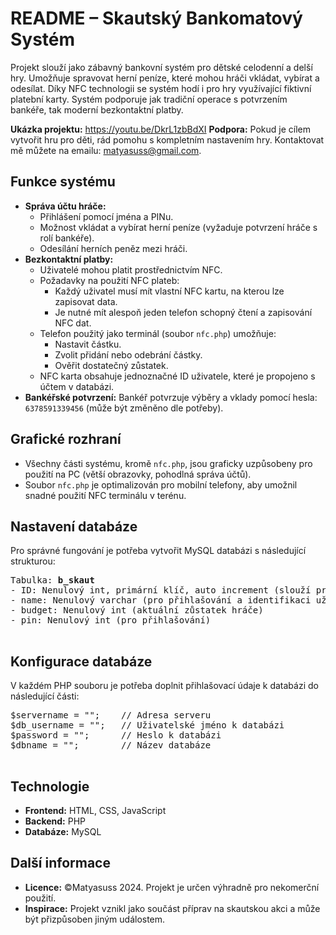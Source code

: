 <body>
    <h1>README – Skautský Bankomatový Systém</h1>
    <p>
        Projekt slouží jako zábavný bankovní systém pro dětské celodenní a delší hry. 
        Umožňuje spravovat herní peníze, které mohou hráči vkládat, vybírat a odesílat. 
        Díky NFC technologii se systém hodí i pro hry využívající fiktivní platební karty.
        Systém podporuje jak tradiční operace s potvrzením bankéře, tak moderní bezkontaktní platby.
    </p>
        <strong>Ukázka projektu:</strong> <a href="https://youtu.be/DkrL1zbBdXI">https://youtu.be/DkrL1zbBdXI</a>
        <strong>Podpora:</strong> Pokud je cílem vytvořit hru pro děti, rád pomohu s kompletním nastavením hry. 
            Kontaktovat mě můžete na emailu: <a href="mailto:matyasuss@gmail.com">matyasuss@gmail.com</a>.
    <h2>Funkce systému</h2>
    <ul>
        <li><strong>Správa účtu hráče:</strong>
            <ul>
                <li>Přihlášení pomocí jména a PINu.</li>
                <li>Možnost vkládat a vybírat herní peníze (vyžaduje potvrzení hráče s rolí bankéře).</li>
                <li>Odesílání herních peněz mezi hráči.</li>
            </ul>
        </li>
        <li><strong>Bezkontaktní platby:</strong>
            <ul>
                <li>Uživatelé mohou platit prostřednictvím NFC.</li>
                <li>Požadavky na použití NFC plateb:
                    <ul>
                        <li>Každý uživatel musí mít vlastní NFC kartu, na kterou lze zapisovat data.</li>
                        <li>Je nutné mít alespoň jeden telefon schopný čtení a zapisování NFC dat.</li>
                    </ul>
                </li>
                <li>Telefon použitý jako terminál (soubor <code>nfc.php</code>) umožňuje:
                    <ul>
                        <li>Nastavit částku.</li>
                        <li>Zvolit přidání nebo odebrání částky.</li>
                        <li>Ověřit dostatečný zůstatek.</li>
                    </ul>
                </li>
                <li>NFC karta obsahuje jednoznačné ID uživatele, které je propojeno s účtem v databázi.</li>
            </ul>
        </li>
        <li><strong>Bankéřské potvrzení:</strong> Bankéř potvrzuje výběry a vklady pomocí hesla: <code>6378591339456</code> (může být změněno dle potřeby).</li>
    </ul>
    <h2>Grafické rozhraní</h2>
    <ul>
        <li>Všechny části systému, kromě <code>nfc.php</code>, jsou graficky uzpůsobeny pro použití na PC (větší obrazovky, pohodlná správa účtů).</li>
        <li>Soubor <code>nfc.php</code> je optimalizován pro mobilní telefony, aby umožnil snadné použití NFC terminálu v terénu.</li>
    </ul>
    <h2>Nastavení databáze</h2>
    <p>Pro správné fungování je potřeba vytvořit MySQL databázi s následující strukturou:</p>
    <pre>
Tabulka: <strong>b_skaut</strong>
- ID: Nenulový int, primární klíč, auto increment (slouží pro identifikaci uživatelů a NFC platby)
- name: Nenulový varchar (pro přihlašování a identifikaci uživatele)
- budget: Nenulový int (aktuální zůstatek hráče)
- pin: Nenulový int (pro přihlašování)
    </pre>
    <h2>Konfigurace databáze</h2>
    <p>V každém PHP souboru je potřeba doplnit přihlašovací údaje k databázi do následující části:</p>
    <pre>
$servername = "";    // Adresa serveru
$db_username = "";   // Uživatelské jméno k databázi
$password = "";      // Heslo k databázi
$dbname = "";        // Název databáze
    </pre>
    <h2>Technologie</h2>
    <ul>
        <li><strong>Frontend:</strong> HTML, CSS, JavaScript</li>
        <li><strong>Backend:</strong> PHP</li>
        <li><strong>Databáze:</strong> MySQL</li>
    </ul>
    <h2>Další informace</h2>
    <ul>
        <li><strong>Licence:</strong> ©Matyasuss 2024. Projekt je určen výhradně pro nekomerční použití.</li>
        <li><strong>Inspirace:</strong> Projekt vznikl jako součást příprav na skautskou akci a může být přizpůsoben jiným událostem.</li>
    </ul>
</body>
